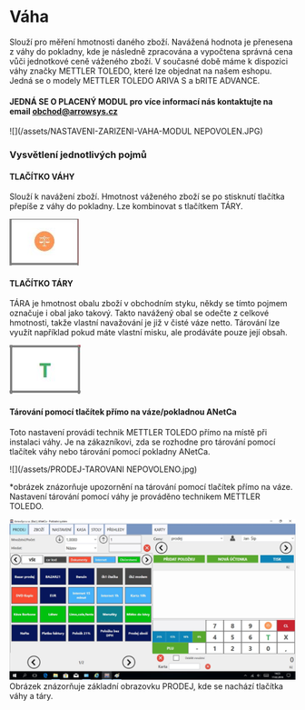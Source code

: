 # Váha

Slouží pro měření hmotnosti daného zboží. Navážená hodnota je přenesena z váhy do pokladny, kde je následně zpracována a vypočtena správná cena vůči jednotkové ceně váženého zboží. V současné době máme k dispozici váhy značky METTLER TOLEDO, které lze objednat na našem eshopu. Jedná se o modely METTLER TOLEDO ARIVA S a bRITE ADVANCE.

#### JEDNÁ SE O PLACENÝ MODUL pro více informací nás kontaktujte na email obchod@arrowsys.cz

![](/assets/NASTAVENI-ZARIZENI-VAHA-MODUL NEPOVOLEN.JPG)

### Vysvětlení jednotlivých pojmů

#### **TLAČÍTKO VÁHY**

Slouží k navážení zboží. Hmotnost váženého zboží se po stisknutí tlačítka přepíše z váhy do pokladny. Lze kombinovat s tlačítkem TÁRY.

![](/assets/KALKULAČKA-VÁHA.JPG)

#### **TLAČÍTKO TÁRY**

TÁRA je hmotnost obalu zboží v obchodním styku, někdy se tímto pojmem označuje i obal jako takový. Takto navážený obal se odečte z celkové hmotnosti, takže vlastní navažování je již v čisté váze netto. Tárování lze využít například pokud máte vlastní misku, ale prodáváte pouze její obsah.

![](/assets/KALKULAČKA-TÁRY.JPG)

#### Tárování pomocí tlačítek přímo na váze/pokladnou ANetCa

Toto nastavení provádí technik METTLER TOLEDO přímo na místě při instalaci váhy. Je na zákazníkovi, zda se rozhodne pro tárování pomocí tlačítek váhy nebo tárování pomocí pokladny ANetCa.

![](/assets/PRODEJ-TAROVANI NEPOVOLENO.jpg)

\*obrázek znázorňuje upozornění na tárování pomocí tlačítek přímo na váze. Nastavení tárování pomocí váhy je prováděno technikem METTLER TOLEDO.

![](/assets/VAZENI-TARA.png)Obrázek znázorňuje základní obrazovku PRODEJ, kde se nachází tlačítka váhy a táry.

## 



